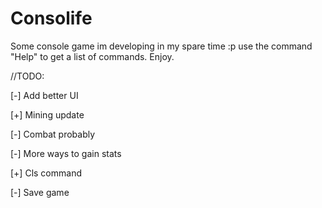 # Consolife
Some console game im developing in my spare time :p  use the command "Help" to get a list of commands.  Enjoy.

//TODO:

[-] Add better UI

[+] Mining update

[-] Combat probably

[-] More ways to gain stats

[+] Cls command

[-] Save game
